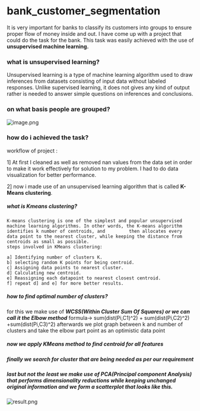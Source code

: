 # bank_customer_segmentation

It is very important for banks to classify its customers into groups to ensure proper flow of money inside and out. I have come up with a project that could do the task for the bank. This task was easily achieved with the use of **unsupervised machine learning.**


### what is unsupervised learning?
Unsupervised learning is a type of machine learning algorithm used to draw inferences from datasets consisting of input data without labeled responses. Unlike supervised learning, it does not gives any kind of output rather is needed to answer simple questions on inferences and conclusions.

### on what basis people are grouped?
![image.png](attachment:image.png)

### how do i achieved the task?
 workflow of project : 
 
 1] At first I cleaned as well as removed nan values from the data set in order to make it work effectively for solution to my problem. I had to do data visualization for better performance.
 
 2] now i made use of an unsupervised learning algorithm that is called **K-Means clustering**.
 ##### what is Kmeans clustering?
    K-means clustering is one of the simplest and popular unsupervised machine learning algorithms. In other words, the K-means algorithm identifies k number of centroids, and         then allocates every data point to the nearest cluster, while keeping the distance from centroids as small as possible.
    steps involved in KMeans clustering:

    a] Identifying number of clusters K.
    b] selecting random K points for being centroid.
    c] Assigning data points to nearest cluster.
    d] Calculating new centroid.
    e] Reassigning each datapoint to nearest closest centroid.
    f] repeat d] and e] for more better results.
##### how to find optimal number of clusters?
for this we make use of ***WCSS(Within Cluster Sum Of Squares) or we can call it the Elbow method***
formula-> sum(dist(Pi,C1)^2) + sum(dist(Pi,C2)^2) +sum(dist(Pi,C3)^2)
afterwards we plot graph between k and number of clusters and take the elbow part point as an optimistic data point

##### now we apply KMeans method to find centroid for all features
##### finally we search for cluster that are being needed as per our requirement 
##### last but not the least we make use of PCA(Principal component Analysis) that performs dimensionality reductions while keeping unchanged original information and we form a scatterplot that looks like this.
![result.png](attachment:result.png)
